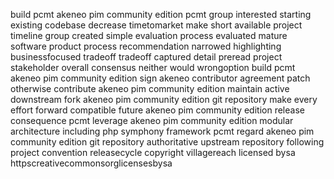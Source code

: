 build pcmt akeneo pim community edition pcmt group interested starting existing codebase decrease timetomarket make short available project timeline group created simple evaluation process evaluated mature software product process recommendation narrowed highlighting businessfocused tradeoff tradeoff captured detail preread project stakeholder overall consensus neither would wrongoption build pcmt akeneo pim community edition sign akeneo contributor agreement patch otherwise contribute akeneo pim community edition maintain active downstream fork akeneo pim community edition git repository make every effort forward compatible future akeneo pim community edition release consequence pcmt leverage akeneo pim community edition modular architecture including php symphony framework pcmt regard akeneo pim community edition git repository authoritative upstream repository following project convention releasecycle copyright villagereach licensed bysa httpscreativecommonsorglicensesbysa